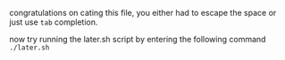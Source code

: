 congratulations on cating this file, you either had to escape the space or
just use `tab` completion.

now try running the later.sh script by entering the following command
`./later.sh`
